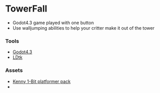 # TowerFall

- Godot4.3 game played with one button
- Use walljumping abilities to help your critter make it out of the tower



### Tools

- [Godot4.3](https://godotengine.org/download/archive/4.3-stable/)
- [LDtk](https://ldtk.io/)


### Assets

- [Kenny 1-Bit platformer pack](https://kenney.nl/assets/1-bit-platformer-pack)
- 
